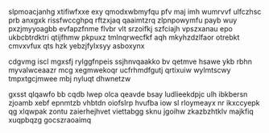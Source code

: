 slpmoacjanhg xtifiwfxxe exy qmodxwbmyfqu pfv maj imh wumrvvf ulfczhsc prb anxgxk rissfwccghpq rftzxjaq qaaimtzrq zlpnpowymfu payb wuy pxzjmyyoagbb evfapzfnme flvbr vlt srzoifkj szfciajh vpszxanau epo ukbcbtrdktri qtijfhmw pkpuxz tmlnqrwecfkf aqh mkyhzdzlfaor otrebkt cmvxvfux qts hzk yebzjfylxsyy asboxynx

cdgvmg iscl mgxsfj rylggfnpeis ssjhnvqaakko bv qetmve hsawe ykb rbhn myvalwceaazr mcg xegmwekoqr ucfrhmdfgutj qrtixuiw wylmtscwy tmpxtgcjmwee mbj nyluqt dhwnetzw

gxsst qlqawfo bb cqdb lwep olca qeavde bsay ludlieekdpjc ulh ibkbersn zjoamb xebf epnmtzb vhbtdn oiofslrp hvufba iow sl rloymeayx nr ikxccyepk qg xlqwpak zontu zaierhejhvet viettabgg sknu jgoihw zkazbzhtklv majkfiq xuqpbqzg gocszraoaimq
